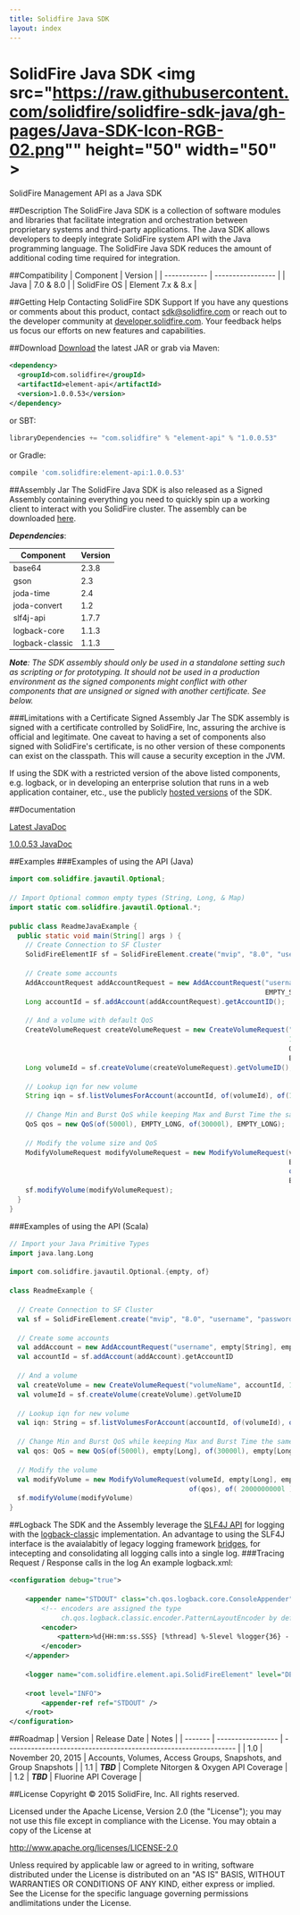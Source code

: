 ```yaml
---
title: Solidfire Java SDK
layout: index
---
```


# SolidFire Java SDK <img src="https://raw.githubusercontent.com/solidfire/solidfire-sdk-java/gh-pages/Java-SDK-Icon-RGB-02.png"" height="50" width="50" >

SolidFire Management API as a Java SDK

##Description
The SolidFire Java SDK is a collection of software modules and libraries that facilitate integration and orchestration between proprietary systems and third-party applications. The Java SDK allows developers to deeply integrate SolidFire system API with the Java programming language. The SolidFire Java SDK reduces the amount of additional coding time required for integration.

##Compatibility
| Component    | Version           |
| ------------ | ----------------- |
| Java         | 7.0 & 8.0         |
| SolidFire OS | Element 7.x & 8.x |

##Getting Help
Contacting SolidFire SDK Support
If you have any questions or comments about this product, contact <sdk@solidfire.com> or reach out to the developer community at [developer.solidfire.com](http://developer.solidfire.com). Your feedback helps us focus our efforts on new features and capabilities.

##Download
[Download](http://mvnrepository.com/artifact/com.solidfire) the latest JAR or grab via Maven:

```xml
<dependency>
  <groupId>com.solidfire</groupId>
  <artifactId>element-api</artifactId>
  <version>1.0.0.53</version>
</dependency>
```

or SBT:

```scala
libraryDependencies += "com.solidfire" % "element-api" % "1.0.0.53"
```

or Gradle:

```groovy
compile 'com.solidfire:element-api:1.0.0.53'
```
##Assembly Jar
The SolidFire Java SDK is also released as a Signed Assembly containing everything you need to quickly spin up a working client to interact with you SolidFire cluster.  The assembly can be downloaded [here](https://github.com/solidfire/solidfire-sdk-java/releases/download/v1.0.0.53/solidfire-sdk-1.0.0.53.jar).  

___Dependencies___:

| Component       | Version |
| --------------- | ------- |
| base64          | 2.3.8   |
| gson            | 2.3     |
| joda-time       | 2.4     |
| joda-convert    | 1.2     |
| slf4j-api       | 1.7.7   |
| logback-core    | 1.1.3   |
| logback-classic | 1.1.3   |

_**Note**: The SDK assembly should only be used in a standalone setting such as scripting or for prototyping.  It should not be used in a production environment as the signed components might conflict with other components that are unsigned or signed with another certificate.  See below._   

###Limitations with a Certificate Signed Assembly Jar
The SDK assembly is signed with a certificate controlled by SolidFire, Inc, assuring the archive is official and legitimate.  One caveat to having a set of components also signed with SolidFire's certificate, is no other version of these components can exist on the classpath. This will cause a security exception in the JVM.  

If using the SDK with a restricted version of the above listed components, e.g. logback, or in developing an enterprise solution that runs in a web application container, etc., use the publicly [hosted versions](http://mvnrepository.com/artifact/com.solidfire) of the SDK.


##Documentation

[Latest JavaDoc](https://solidfire.github.io/solidfire-sdk-java/latest/api/)

[1.0.0.53 JavaDoc](https://solidfire.github.io/solidfire-sdk-java/doc/1.0.0.53/)

##Examples
###Examples of using the API (Java)
```java
import com.solidfire.javautil.Optional;

// Import Optional common empty types (String, Long, & Map)
import static com.solidfire.javautil.Optional.*;

public class ReadmeJavaExample {
  public static void main(String[] args ) {
    // Create Connection to SF Cluster
    SolidFireElementIF sf = SolidFireElement.create("mvip", "8.0", "username", "password");

    // Create some accounts
    AddAccountRequest addAccountRequest = new AddAccountRequest("username", EMPTY_STRING, 
                                                                EMPTY_STRING, EMPTY_MAP);
    Long accountId = sf.addAccount(addAccountRequest).getAccountID();

    // And a volume with default QoS
    CreateVolumeRequest createVolumeRequest = new CreateVolumeRequest("volumeName", accountId, 
                                                                      1000000000l, false, 
                                                                      Optional.<QoS>empty(), 
                                                                      EMPTY_MAP);
    Long volumeId = sf.createVolume(createVolumeRequest).getVolumeID();

    // Lookup iqn for new volume
    String iqn = sf.listVolumesForAccount(accountId, of(volumeId), of(1l)).getVolumes()[0].getIqn();

    // Change Min and Burst QoS while keeping Max and Burst Time the same
    QoS qos = new QoS(of(5000l), EMPTY_LONG, of(30000l), EMPTY_LONG);

    // Modify the volume size and QoS
    ModifyVolumeRequest modifyVolumeRequest = new ModifyVolumeRequest(volumeId, EMPTY_LONG, 
                                                                      EMPTY_STRING, EMPTY_STRING, 
                                                                      of(qos), of(2000000000l),
                                                                      EMPTY_MAP);
    sf.modifyVolume(modifyVolumeRequest);
  }
}
```

###Examples of using the API (Scala)
```scala    
// Import your Java Primitive Types
import java.lang.Long

import com.solidfire.javautil.Optional.{empty, of}

class ReadmeExample {

  // Create Connection to SF Cluster
  val sf = SolidFireElement.create("mvip", "8.0", "username", "password")

  // Create some accounts
  val addAccount = new AddAccountRequest("username", empty[String], empty[String], empty())
  val accountId = sf.addAccount(addAccount).getAccountID

  // And a volume
  val createVolume = new CreateVolumeRequest("volumeName", accountId, 1000000000l, false, empty[QoS], empty())
  val volumeId = sf.createVolume(createVolume).getVolumeID

  // Lookup iqn for new volume
  val iqn: String = sf.listVolumesForAccount(accountId, of(volumeId), of(1l)).getVolumes()(0).getIqn

  // Change Min and Burst QoS while keeping Max and Burst Time the same
  val qos: QoS = new QoS(of(5000l), empty[Long], of(30000l), empty[Long])

  // Modify the volume
  val modifyVolume = new ModifyVolumeRequest(volumeId, empty[Long], empty[String], empty[String], 
                                             of(qos), of( 2000000000l ), empty())
  sf.modifyVolume(modifyVolume)
}
```

##Logback
The SDK and the Assembly leverage the [SLF4J API](http://www.slf4j.org/) for logging with the [logback-classi](http://logback.qos.ch/reasonsToSwitch.html)c implementation.  An advantage to using the SLF4J interface is the avaialabitly of legacy logging framework [bridges](http://www.slf4j.org/legacy.html), for intecepting and consolidating all logging calls into a single log.
###Tracing Request / Response calls in the log
An example logback.xml: 

```xml
<configuration debug="true">

    <appender name="STDOUT" class="ch.qos.logback.core.ConsoleAppender">
        <!-- encoders are assigned the type
             ch.qos.logback.classic.encoder.PatternLayoutEncoder by default -->
        <encoder>
            <pattern>%d{HH:mm:ss.SSS} [%thread] %-5level %logger{36} - %msg%n</pattern>
        </encoder>
    </appender>

    <logger name="com.solidfire.element.api.SolidFireElement" level="DEBUG" />

    <root level="INFO">
        <appender-ref ref="STDOUT" />
    </root>
</configuration>
```

##Roadmap
| Version | Release Date      | Notes                                                            |
| ------- | ----------------- | ---------------------------------------------------------------- |
| 1.0     | November 20, 2015 | Accounts, Volumes, Access Groups, Snapshots, and Group Snapshots |
| 1.1     | ___TBD___         | Complete Nitorgen & Oxygen API Coverage                          |
| 1.2     | ___TBD___         | Fluorine API Coverage                                            |

##License
Copyright © 2015 SolidFire, Inc. All rights reserved.

Licensed under the Apache License, Version 2.0 (the "License");
you may not use this file except in compliance with the License.
You may obtain a copy of the License at

   <http://www.apache.org/licenses/LICENSE-2.0>

Unless required by applicable law or agreed to in writing, software
distributed under the License is distributed on an "AS IS" BASIS,
WITHOUT WARRANTIES OR CONDITIONS OF ANY KIND, either express or implied.
See the License for the specific language governing permissions andlimitations under the License.
